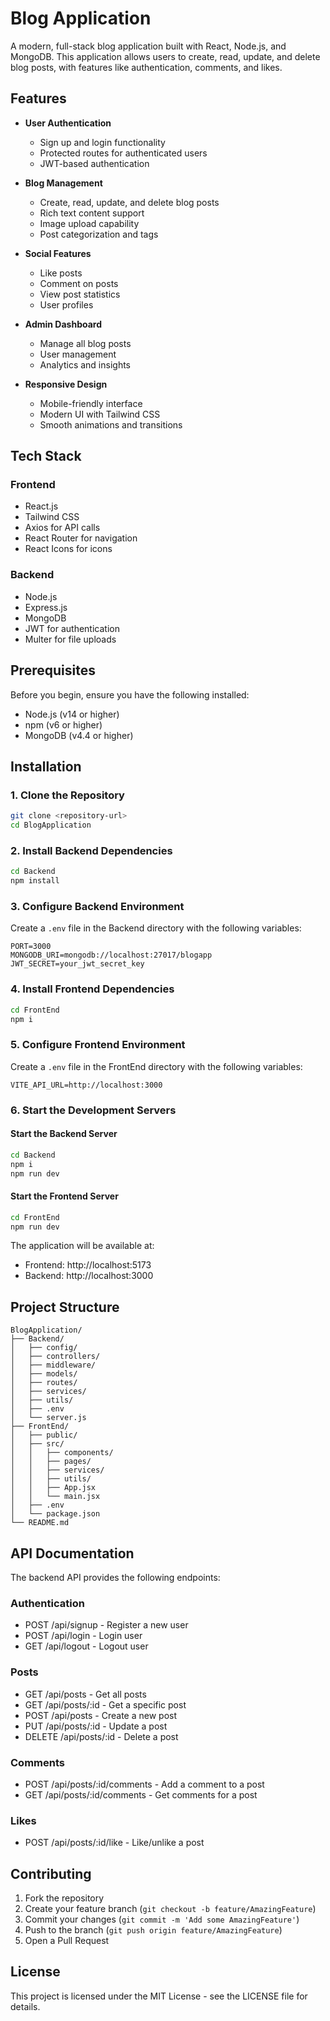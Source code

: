 # Blog Application

A modern, full-stack blog application built with React, Node.js, and MongoDB. This application allows users to create, read, update, and delete blog posts, with features like authentication, comments, and likes.

## Features

- **User Authentication**
  - Sign up and login functionality
  - Protected routes for authenticated users
  - JWT-based authentication

- **Blog Management**
  - Create, read, update, and delete blog posts
  - Rich text content support
  - Image upload capability
  - Post categorization and tags

- **Social Features**
  - Like posts
  - Comment on posts
  - View post statistics
  - User profiles

- **Admin Dashboard**
  - Manage all blog posts
  - User management
  - Analytics and insights

- **Responsive Design**
  - Mobile-friendly interface
  - Modern UI with Tailwind CSS
  - Smooth animations and transitions

## Tech Stack

### Frontend
- React.js
- Tailwind CSS
- Axios for API calls
- React Router for navigation
- React Icons for icons

### Backend
- Node.js
- Express.js
- MongoDB
- JWT for authentication
- Multer for file uploads

## Prerequisites

Before you begin, ensure you have the following installed:
- Node.js (v14 or higher)
- npm (v6 or higher)
- MongoDB (v4.4 or higher)

## Installation

### 1. Clone the Repository

```bash
git clone <repository-url>
cd BlogApplication
```

### 2. Install Backend Dependencies

```bash
cd Backend
npm install
```

### 3. Configure Backend Environment

Create a `.env` file in the Backend directory with the following variables:

```env
PORT=3000
MONGODB_URI=mongodb://localhost:27017/blogapp
JWT_SECRET=your_jwt_secret_key
```

### 4. Install Frontend Dependencies

```bash
cd FrontEnd
npm i
```

### 5. Configure Frontend Environment

Create a `.env` file in the FrontEnd directory with the following variables:

```env
VITE_API_URL=http://localhost:3000
```

### 6. Start the Development Servers

#### Start the Backend Server

```bash
cd Backend
npm i
npm run dev
```

#### Start the Frontend Server

```bash
cd FrontEnd
npm run dev
```

The application will be available at:
- Frontend: http://localhost:5173
- Backend: http://localhost:3000

## Project Structure

```
BlogApplication/
├── Backend/
│   ├── config/
│   ├── controllers/
│   ├── middleware/
│   ├── models/
│   ├── routes/
│   ├── services/
│   ├── utils/
│   ├── .env
│   └── server.js
├── FrontEnd/
│   ├── public/
│   ├── src/
│   │   ├── components/
│   │   ├── pages/
│   │   ├── services/
│   │   ├── utils/
│   │   ├── App.jsx
│   │   └── main.jsx
│   ├── .env
│   └── package.json
└── README.md
```

## API Documentation

The backend API provides the following endpoints:

### Authentication
- POST /api/signup - Register a new user
- POST /api/login - Login user
- GET /api/logout - Logout user

### Posts
- GET /api/posts - Get all posts
- GET /api/posts/:id - Get a specific post
- POST /api/posts - Create a new post
- PUT /api/posts/:id - Update a post
- DELETE /api/posts/:id - Delete a post

### Comments
- POST /api/posts/:id/comments - Add a comment to a post
- GET /api/posts/:id/comments - Get comments for a post

### Likes
- POST /api/posts/:id/like - Like/unlike a post

## Contributing

1. Fork the repository
2. Create your feature branch (`git checkout -b feature/AmazingFeature`)
3. Commit your changes (`git commit -m 'Add some AmazingFeature'`)
4. Push to the branch (`git push origin feature/AmazingFeature`)
5. Open a Pull Request

## License

This project is licensed under the MIT License - see the LICENSE file for details.
